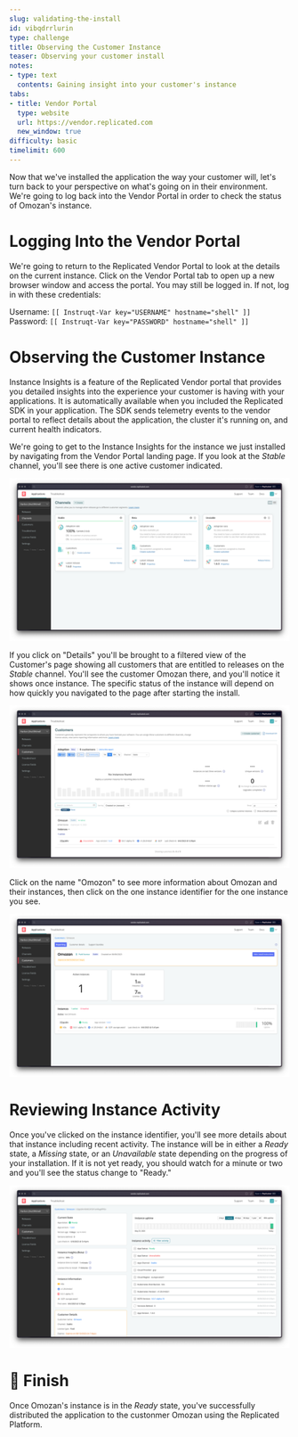 ```yaml
---
slug: validating-the-install
id: vibqdrrlurin
type: challenge
title: Observing the Customer Instance
teaser: Observing your customer install
notes:
- type: text
  contents: Gaining insight into your customer's instance
tabs:
- title: Vendor Portal
  type: website
  url: https://vendor.replicated.com
  new_window: true
difficulty: basic
timelimit: 600
---
```


Now that we've installed the application the way your customer
will, let's turn back to your perspective on what's going on
in their environment. We're going to log back into the Vendor
Portal in order to check the status of Omozan's instance.

Logging Into the Vendor Portal
==============================

We're going to return to the Replicated Vendor Portal to look
at the details on the current instance. Click on the Vendor
Portal tab to open up a new browser window and access the
portal. You may still be logged in. If not, log in with these
credentials:

Username: `[[ Instruqt-Var key="USERNAME" hostname="shell" ]]`<br/>
Password: `[[ Instruqt-Var key="PASSWORD" hostname="shell" ]]`

Observing the Customer Instance
===============================

Instance Insights is a feature of the Replicated Vendor portal
that provides you detailed insights into the experience your
customer is having with your applications. It is automatically
available when you included the Replicated SDK in your application.
The SDK sends telemetry events to the vendor portal to reflect
details about the application, the cluster it's running on, and
current health indicators.

We're going to get to the Instance Insights for the instance we
just installed by navigating from the Vendor Portal landing page.
If you look at the _Stable_ channel, you'll see there is one
active customer indicated.

![Active Customer in Stable Channel](../assets/active-customer-in-channel.png)

If you click on "Details" you'll be brought to a filtered view of
the Customer's page showing all customers that are entitled to releases
on the _Stable_ channel. You'll see the customer Omozan there, and
you'll notice it shows once instance. The specific status of the
instance will depend on how quickly you navigated to the page after
starting the install.

![Stable Channel Customer List](../assets/stable-channel-customers.png)

Click on the name "Omozon" to see more information about Omozan
and their instances, then click on the one instance identifier
for the one instance you see.

![Omozan Customer Page](../assets/omozan-customer-page.png)

Reviewing Instance Activity
===========================

Once you've clicked on the instance identifier, you'll see more
details about that instance including recent activity. The instance
will be in either a _Ready_ state, a _Missing_ state, or an
_Unavailable_ state depending on the progress of your installation.
If it is not yet ready, you should watch for a minute or two and
you'll see the status change to "Ready."

![Customer Instance Details](../assets/instance-details.png)

🏁 Finish
=========

Once Omozan's instance is in the _Ready_ state, you've successfully
distributed the application to the custonmer Omozan using the
Replicated Platform.

